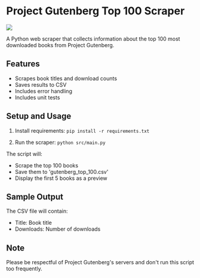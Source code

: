 # Project Gutenberg Top 100 Scraper
![](https://i.postimg.cc/cHry7Pn8/s-now-2.png)

A Python web scraper that collects information about the top 100 most downloaded books from Project Gutenberg.

## Features

- Scrapes book titles and download counts
- Saves results to CSV
- Includes error handling
- Includes unit tests

## Setup and Usage

1. Install requirements:
```pip install -r requirements.txt```

2. Run the scraper:
```python src/main.py```

The script will:
- Scrape the top 100 books
- Save them to 'gutenberg_top_100.csv'
- Display the first 5 books as a preview

## Sample Output
The CSV file will contain:
- Title: Book title
- Downloads: Number of downloads

## Note
Please be respectful of Project Gutenberg's servers and don't run this script too frequently.
